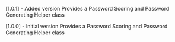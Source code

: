 [1.0.1] - Added version
Provides a Password Scoring and Password Generating Helper class

[1.0.0] - Initial version
Provides a Password Scoring and Password Generating Helper class